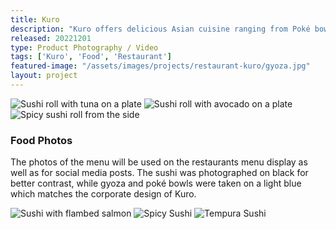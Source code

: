 ```yaml
---
title: Kuro
description: "Kuro offers delicious Asian cuisine ranging from Poké bowls to sushi. For the opening of their second restaurant in Schaan, Liechtenstein, I had the pleasure to photograph their menu and also create a modern, cinematic promotional video."
released: 20221201
type: Product Photography / Video
tags: ['Kuro', 'Food', 'Restaurant']
featured-image: "/assets/images/projects/restaurant-kuro/gyoza.jpg"
layout: project
---
```


<div class="flickity_container">
    <img src="{{ site.url }}/assets/images/projects/restaurant-kuro/index_kuro.jpg" alt="Sushi roll with tuna on a plate" />
    <img src="{{ site.url }}/assets/images/projects/restaurant-kuro/A7_01527.jpg" alt="Sushi roll with avocado on a plate" />
    <img src="{{ site.url }}/assets/images/projects/restaurant-kuro/A7_01463.jpg" alt="Spicy sushi roll from the side" />
</div>


<div class="full-width-container has-padding">
    <article class="text-block flex">
        <div class="half">
            <h3>Food Photos</h3>
        </div>
        <div class="half">
            <p>The photos of the menu will be used on the restaurants menu display as well as for social media posts. The sushi was photographed on black for better contrast, while gyoza and poké bowls were taken on a light blue which matches the corporate design of Kuro.</p>
        </div>
    </article>
</div>

<div class="flickity_container">
    <img src="{{ site.url }}/assets/images/projects/restaurant-kuro/A7_01574.jpg" alt="Sushi with flambed salmon" />
    <img src="{{ site.url }}/assets/images/projects/restaurant-kuro/A7_01507.jpg" alt="Spicy Sushi" />
    <img src="{{ site.url }}/assets/images/projects/restaurant-kuro/A7_01452.jpg" alt="Tempura Sushi" />
</div>